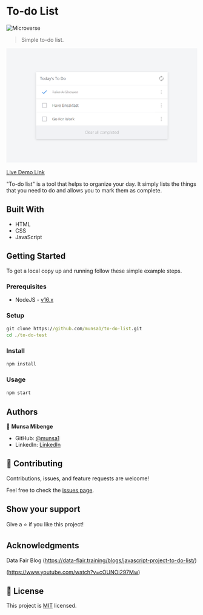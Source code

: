 # To-do List

![Microverse](https://img.shields.io/badge/Microverse-blueviolet)

> Simple to-do list.

![screenshot](./screenshot.png)

[Live Demo Link](https://munsa1.github.io/to-do-list/dist)

"To-do list" is a tool that helps to organize your day. It simply lists the things that you need to do and allows you to mark them as complete.

## Built With

- HTML
- CSS
- JavaScript

## Getting Started

To get a local copy up and running follow these simple example steps.

### Prerequisites

- NodeJS - [v16.x](https://nodejs.org/en/)

### Setup

```cmd
git clone https://github.com/munsa1/to-do-list.git
cd ./to-do-test
```

### Install

```cmd
npm install
```

### Usage

```cmd
npm start
```

## Authors

👤 **Munsa Mibenge**

- GitHub: [@munsa1](https://github.com/munsa1)
- LinkedIn: [LinkedIn](https://www.linkedin.com/in/munsa-mibenge-a35736205/)

## 🤝 Contributing

Contributions, issues, and feature requests are welcome!

Feel free to check the [issues page](../../issues/).

## Show your support

Give a ⭐️ if you like this project!

## Acknowledgments
Data Fair Blog (https://data-flair.training/blogs/javascript-project-to-do-list/)

(https://www.youtube.com/watch?v=cOUNOi297Mw)

## 📝 License

This project is [MIT](./MIT.md) licensed.